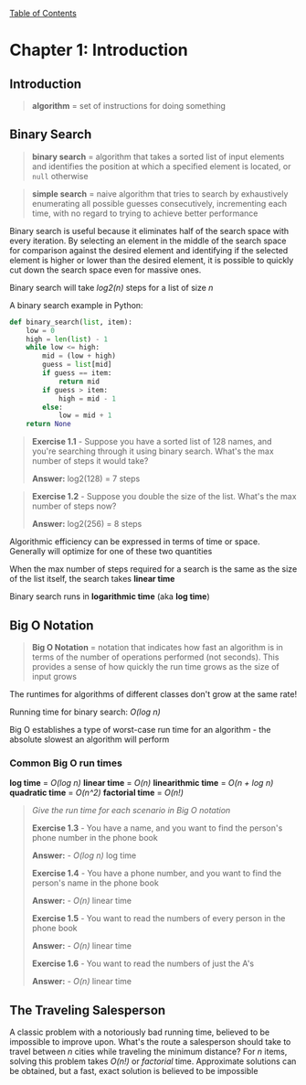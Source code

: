 [Table of Contents](_toc.md)

# Chapter 1: Introduction #

## Introduction
> **algorithm** = set of instructions for doing something

## Binary Search
> **binary search** = algorithm that takes a sorted list of input elements and
> identifies the position at which a specified element is located, or `null`
> otherwise

> **simple search** = naive algorithm that tries to search by exhaustively
> enumerating all possible guesses consecutively, incrementing each time, with
> no regard to trying to achieve better performance

Binary search is useful because it eliminates half of the search space with
every iteration.  By selecting an element in the middle of the search space
for comparison against the desired element and identifying if the selected
element is higher or lower than the desired element, it is possible to
quickly cut down the search space even for massive ones.

Binary search will take *log2(n)* steps for a list of size *n*

A binary search example in Python:

```python
def binary_search(list, item):
    low = 0
    high = len(list) - 1
    while low <= high:
        mid = (low + high)
        guess = list[mid]
        if guess == item:
            return mid
        if guess > item:
            high = mid - 1
        else:
            low = mid + 1
    return None
```

> **Exercise 1.1** - Suppose you have a sorted list of 128 names, and you're
> searching through it using binary search.  What's the max number of steps it
> would take?
>
> **Answer:** log2(128) = 7 steps

> **Exercise 1.2** - Suppose you double the size of the list.  What's the max
> number of steps now?
>
> **Answer:** log2(256) = 8 steps

Algorithmic efficiency can be expressed in terms of time or space.  Generally
will optimize for one of these two quantities

When the max number of steps required for a search is the same as the size
of the list itself, the search takes **linear time**

Binary search runs in **logarithmic time** (aka **log time**)

## Big O Notation
> **Big O Notation** = notation that indicates how fast an algorithm is in
terms of the number of operations performed (not seconds). This provides a
sense of how quickly the run time grows as the size of input grows

The runtimes for algorithms of different classes don't grow at the same rate!

Running time for binary search: *O(log n)*

Big O establishes a type of worst-case run time for an algorithm - the
absolute slowest an algorithm will perform

### Common Big O run times
**log time** = *O(log n)*
**linear time** = *O(n)*
**linearithmic time** = *O(n + log n)*
**quadratic time** = *O(n^2)*
**factorial time** = *O(n!)*

> *Give the run time for each scenario in Big O notation*
>
> **Exercise 1.3** - You have a name, and you want to find the person's phone
> number in the phone book
>
> **Answer:** - *O(log n)* log time
>
> **Exercise 1.4** - You have a phone number, and you want to find the person's
> name in the phone book
>
> **Answer:** - *O(n)* linear time
>
> **Exercise 1.5** - You want to read the numbers of every person in the phone
> book
>
> **Answer:** - *O(n)* linear time
>
> **Exercise 1.6** - You want to read the numbers of just the A's
>
> **Answer:** - *O(n)* linear time

## The Traveling Salesperson
A classic problem with a notoriously bad running time, believed to be
impossible to improve upon.  What's the route a salesperson should take to
travel between *n* cities while traveling the minimum distance?  For *n* items,
solving this problem takes *O(n!)* or *factorial* time.  Approximate solutions
can be obtained, but a fast, exact solution is believed to be impossible






